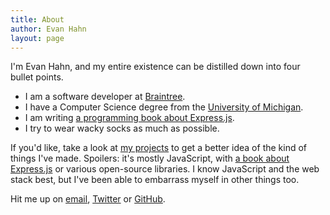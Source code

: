 ```yaml
---
title: About
author: Evan Hahn
layout: page
---
```

I'm Evan Hahn, and my entire existence can be distilled down into four bullet points.

* I am a software developer at [Braintree](https://www.braintreepayments.com/).
* I have a Computer Science degree from the [University of Michigan](http://www.eecs.umich.edu/cse/).
* I am writing [a programming book about Express.js](http://manning.com/hahn/?a_aid=express-in-action&a_bid=fe3fcff7).
* I try to wear wacky socks as much as possible.

If you'd like, take a look at [my projects](/projects) to get a better idea of the kind of things I've made. Spoilers: it's mostly JavaScript, with [a book about Express.js](http://manning.com/hahn/?a_aid=express-in-action&a_bid=fe3fcff7) or various open-source libraries. I know JavaScript and the web stack best, but I've been able to embarrass myself in other things too.

Hit me up on [email](mailto:me@evanhahn.com), [Twitter](https://twitter.com/EvanHahn) or [GitHub](https://github.com/EvanHahn).
